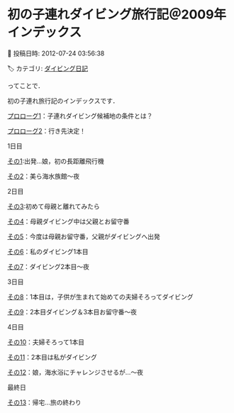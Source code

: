 # 初の子連れダイビング旅行記＠2009年　インデックス

📅 投稿日時: 2012-07-24 03:56:38

🏷️ カテゴリ: [ダイビング日記](ce3a7a8d424d112fce83ee85c81a0e344.md)

ってことで．


初の子連れ旅行記のインデックスです．





[プロローグ1](e229c4104ca6e5857a4f163f0f01d697e.md)：子連れダイビング候補地の条件とは？


[プロローグ2](eb48db6869cdd75ba1a509719be3a1ee8.md)：行き先決定！





1日目


[その1](ed298122c2c833dd4a385888cec18904e.md):出発…娘，初の長距離飛行機


[その2](e67be6b44acc6c5a69bc00c22432051ce.md)：美ら海水族館～夜





2日目


[その3](e3fe38fb96b2f3d71762c4760a0feff2b.md):初めて母親と離れてみたら


[その4](e0474924480dc601c06a31825fa657c8b.md)：母親ダイビング中は父親とお留守番


[その5](e0f996eb96086e2f2383aac822b76bc95.md)：今度は母親お留守番，父親がダイビングへ出発


[その6](e3999a231077169338748a7af2a07276c.md)：私のダイビング1本目


[その7](ee4776a8a39938fc8a8b4d08b89038473.md)：ダイビング2本目～夜





3日目


[その8](e8fb810fa35403d2e4122a27f71fe8152.md)：1本目は，子供が生まれて始めての夫婦そろってダイビング


[その9](e5965e09cd53a430d73e47b4846a90e1d.md)：2本目ダイビング＆3本目お留守番～夜





4日目


[その10](eee2f1b5fc677a2af4f67650d54550818.md)：夫婦そろって1本目


[その11](efb3f3c21e4f590337fe0cbadb5956f34.md)：2本目は私がダイビング


[その12](e81885d7e6fb03bd1b1b7e9fafc703613.md)：娘，海水浴にチャレンジさせるが…～夜





最終日


[その13](eee2f1b5fc677a2af4f67650d54550818.md)：帰宅…旅の終わり
